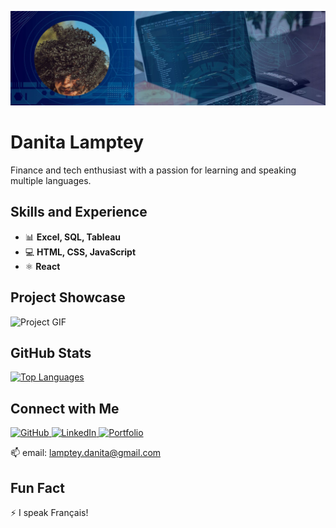 ![Front-end Development](https://github.com/iamatinad/iamatinad/blob/main/banner-ati.jpg)

# Danita Lamptey
Finance and tech enthusiast with a passion for learning and speaking multiple languages.

## Skills and Experience

- 📊 **Excel, SQL, Tableau**
- 💻 **HTML, CSS, JavaScript**
- ⚛ **React** 


## Project Showcase

<img src="https://github.com/iamatinad/danitalamptey/blob/main/atiblog.gif" width="512" alt="Project GIF">

## GitHub Stats

<a href="https://github.com/anuraghazra/github-readme-stats">
  <img src="https://github-readme-stats.vercel.app/api/top-langs/?username=iamatinad&theme=transparent" alt="Top Languages">
</a>

## Connect with Me

<a href="https://github.com/iamatinad">
  <img src="https://img.shields.io/badge/GitHub-000000?style=for-the-badge&logo=github&logoColor=white" alt="GitHub" height="30">
</a>
<a href="https://www.linkedin.com/in/danita-lamptey/">
  <img src="https://img.shields.io/badge/LinkedIn-0077b5?style=for-the-badge&logo=linkedin&logoColor=white" alt="LinkedIn" height="30">
</a>
<a href="https://portfolio-danitalamptey.vercel.app/">
  <img src="https://img.shields.io/badge/Portfolio-000000?style=for-the-badge&logo=icloud&logoColor=white" alt="Portfolio" height="30">
</a>


📫  email: lamptey.danita@gmail.com




## Fun Fact
⚡ I speak Français!
